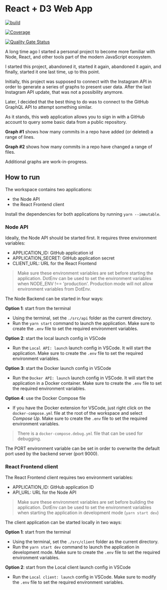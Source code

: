 # React + D3 Web App

[![build](https://github.com/rolspace/react-d3-webapp/actions/workflows/build.yml/badge.svg)](https://github.com/rolspace/react-d3-webapp/actions/workflows/build.yml)

[![Coverage](https://sonarcloud.io/api/project_badges/measure?project=rolspace_react-d3-webapp&metric=coverage)](https://sonarcloud.io/summary/new_code?id=rolspace_react-d3-webapp)

[![Quality Gate Status](https://sonarcloud.io/api/project_badges/measure?project=rolspace_react-d3-webapp&metric=alert_status)](https://sonarcloud.io/summary/new_code?id=rolspace_react-d3-webapp)

A long time ago I started a personal project to become more familiar with Node, React, and other tools part of the modern JavaScript ecosystem.

I started this project, abandoned it, started it again, abandoned it again, and finally, started it one last time, up to this point.

Initially, this project was supposed to connect with the Instagram API in order to generate a series of graphs to present user data. After the last Instagram API update, that was not a possibility anymore.

Later, I decided that the best thing to do was to connect to the GitHub GraphQL API to attempt something similar.

As it stands, this web application allows you to sign in with a GitHub account to query some basic data from a public repository.

**Graph #1** shows how many commits in a repo have added (or deleted) a range of lines.

**Graph #2** shows how many commits in a repo have changed a range of files.

Additional graphs are work-in-progress.

## How to run

The workspace contains two applications:

- the Node API
- the React Frontend client

Install the dependencies for both applications by running `yarn --immutable`.

### Node API

Ideally, the Node API should be started first. It requires three environment variables:

- APPLICATION_ID: GitHub application id
- APPLICATION_SECRET: GitHub application secret
- CLIENT_URL: URL for the React Frontend

> Make sure these environment variables are set before starting the application.
> DotEnv can be used to set the environment variables when NODE_ENV !== 'production'.
> Production mode will not allow environment variables from DotEnv.

The Node Backend can be started in four ways:

**Option 1**: start from the terminal

- Using the terminal, set the `./src/api` folder as the current directory.
- Run the `yarn start` command to launch the application. Make sure to create the `.env` file to set the required environment variables.

**Option 2**: start the local launch config in VSCode

- Run the `Local API: launch` launch config in VSCode. It will start the application. Make sure to create the `.env` file to set the required environment variables.

**Option 3**: start the Docker launch config in VSCode

- Run the `Docker API: launch` launch config in VSCode. It will start the application in a Docker container. Make sure to create the `.env` file to set the required environment variables.

**Option 4**: use the Docker Compose file

- If you have the Docker extension for VSCode, just right click on the `docker-compose.yml` file at the root of the workspace and select *Compose Up*.  Make sure to create the `.env` file to set the required environment variables.

> There is a `docker-compose.debug.yml` file that can be used for debugging.

The PORT environment variable can be set in order to overwrite the default port used by the backend server (port 9000).

### React Frontend client

The React Frontend client requires two environment variables:

- APPLICATION_ID: GitHub application ID
- API_URL: URL for the Node API

> Make sure these environment variables are set before building the application.
> DotEnv can be used to set the environment variables when starting the application in development mode (`yarn start dev`)

The client application can be started locally in two ways:

**Option 1**: start from the terminal

- Using the terminal, set the `./src/client` folder as the current directory.
- Run the `yarn start dev` command to launch the application in development mode. Make sure to create the `.env` file to set the required environment variables.

**Option 2**: start from the Local client launch config in VSCode

- Run the `Local client: launch` config in VSCode. Make sure to modify the `.env` file to set the required environment variables.
